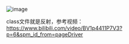
![image](https://user-images.githubusercontent.com/74129445/143242253-bad99d57-2fb9-44fe-af3f-f386d5bbbda5.png)  

class文件就是反射，参考视频：https://www.bilibili.com/video/BV1p4411P7V3?p=6&spm_id_from=pageDriver

